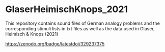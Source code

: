 # GlaserHeimischKnops_2021
This repository contains sound files of German analogy problems and the corresponding stimuli lists in txt files as well as the data used in Glaser, Heimisch & Knops (2021)

https://zenodo.org/badge/latestdoi/329237375

